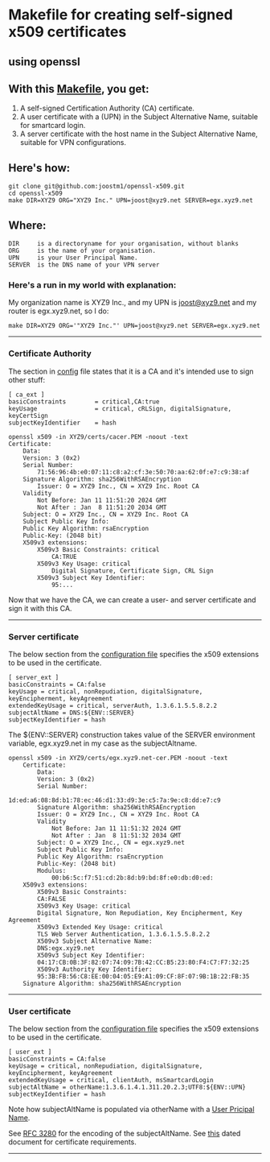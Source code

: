 # Makefile for creating self-signed x509 certificates 
## using openssl


## With this [Makefile](Makefile), you get:

1. A self-signed Certification Authority (CA) certificate.
2. A user certificate with a (UPN) in the Subject Alternative Name, suitable for smartcard login.
3. A server certificate with the host name in the Subject Alternative Name, suitable for VPN 
   configurations.

## Here's how:

	git clone git@github.com:joostm1/openssl-x509.git
	cd openssl-x509
	make DIR=XYZ9 ORG="XYZ9 Inc." UPN=joost@xyz9.net SERVER=egx.xyz9.net

## Where:
	DIR		is a directoryname for your organisation, without blanks
	ORG		is the name of your organisation.
	UPN		is your User Principal Name.
	SERVER	is the DNS name of your VPN server

### Here's a run in my world with explanation:

My organization name is XYZ9 Inc., and my UPN is joost@xyz9.net and my router is egx.xyz9.net, so I do:

	make DIR=XYZ9 ORG='"XYZ9 Inc."' UPN=joost@xyz9.net SERVER=egx.xyz9.net
______
### Certificate Authority

The section in [config](ORG-CA.cnf) file states that it is a CA and it's intended use to sign other stuff:

	[ ca_ext ]
	basicConstraints        = critical,CA:true
	keyUsage                = critical, cRLSign, digitalSignature, keyCertSign
	subjectKeyIdentifier    = hash

	openssl x509 -in XYZ9/certs/cacer.PEM -noout -text
	Certificate:
	    Data:
		Version: 3 (0x2)
		Serial Number:
			71:56:96:4b:e0:07:11:c8:a2:cf:3e:50:70:aa:62:0f:e7:c9:38:af
		Signature Algorithm: sha256WithRSAEncryption
	        Issuer: O = XYZ9 Inc., CN = XYZ9 Inc. Root CA
		Validity
			Not Before: Jan 11 11:51:20 2024 GMT
			Not After : Jan  8 11:51:20 2034 GMT
		Subject: O = XYZ9 Inc., CN = XYZ9 Inc. Root CA
		Subject Public Key Info:
		Public Key Algorithm: rsaEncryption
		Public-Key: (2048 bit)
        X509v3 extensions:
            X509v3 Basic Constraints: critical
                CA:TRUE
            X509v3 Key Usage: critical
                Digital Signature, Certificate Sign, CRL Sign
            X509v3 Subject Key Identifier:
                95:...

Now that we have the CA, we can create a user- and server certificate and sign it with this CA.
______
### Server certificate
The below section from the [configuration file](ORG-openssl.cnf) specifies the x509 extensions to be used in the certificate. 

	[ server_ext ]
	basicConstraints = CA:false
	keyUsage = critical, nonRepudiation, digitalSignature, keyEncipherment, keyAgreement
	extendedKeyUsage = critical, serverAuth, 1.3.6.1.5.5.8.2.2
	subjectAltName = DNS:${ENV::SERVER}
	subjectKeyIdentifier = hash

The ${ENV::SERVER} construction takes value of the SERVER environment variable, egx.xyz9.net in my case as the subjectAltname.

	openssl x509 -in XYZ9/certs/egx.xyz9.net-cer.PEM -noout -text
		Certificate:
			Data:
			Version: 3 (0x2)
			Serial Number:
				1d:ed:a6:08:8d:b1:78:ec:46:d1:33:d9:3e:c5:7a:9e:c8:dd:e7:c9
			Signature Algorithm: sha256WithRSAEncryption
			Issuer: O = XYZ9 Inc., CN = XYZ9 Inc. Root CA
			Validity
				Not Before: Jan 11 11:51:32 2024 GMT
				Not After : Jan  8 11:51:32 2034 GMT
			Subject: O = XYZ9 Inc., CN = egx.xyz9.net
			Subject Public Key Info:
		    Public Key Algorithm: rsaEncryption
			Public-Key: (2048 bit)
			Modulus:
			    00:b6:5c:f7:51:cd:2b:8d:b9:bd:8f:e0:db:d0:ed:
		X509v3 extensions:
		    X509v3 Basic Constraints:
			CA:FALSE
		    X509v3 Key Usage: critical
			Digital Signature, Non Repudiation, Key Encipherment, Key Agreement
		    X509v3 Extended Key Usage: critical
			TLS Web Server Authentication, 1.3.6.1.5.5.8.2.2
		    X509v3 Subject Alternative Name:
			DNS:egx.xyz9.net
		    X509v3 Subject Key Identifier:
			04:17:CB:0B:3F:82:07:74:09:7B:42:CC:B5:23:80:F4:C7:F7:32:25
		    X509v3 Authority Key Identifier:
			95:3B:FB:56:C8:EE:00:04:05:E9:A1:09:CF:8F:07:9B:1B:22:FB:35
	    Signature Algorithm: sha256WithRSAEncryption

______
### User certificate

The below section from the [configuration file](ORG-openssl.cnf) specifies the x509 extensions to be used in the certificate. 

	[ user_ext ]
	basicConstraints = CA:false
	keyUsage = critical, nonRepudiation, digitalSignature, keyEncipherment, keyAgreement
	extendedKeyUsage = critical, clientAuth, msSmartcardLogin
	subjectAltName = otherName:1.3.6.1.4.1.311.20.2.3;UTF8:${ENV::UPN}
	subjectKeyIdentifier = hash

Note how subjectAltName is populated via otherName with a [User Pricipal Name](https://oidref.com/1.3.6.1.4.1.311.20.2.3).

See [RFC 3280](https://www.ietf.org/rfc/rfc3280.txt) for the encoding of the subjectAltName.
See [this](https://learn.microsoft.com/en-us/troubleshoot/windows-server/windows-security/enabling-smart-card-logon-third-party-certification-authorities) dated document for certificate requirements.

______

